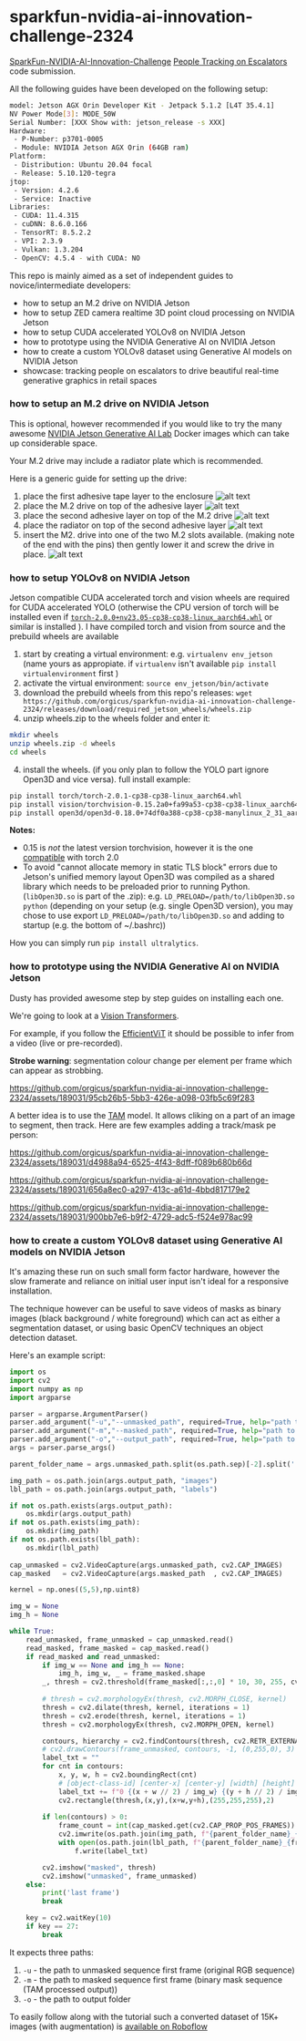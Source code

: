 # sparkfun-nvidia-ai-innovation-challenge-2324

[SparkFun-NVIDIA-AI-Innovation-Challenge](https://www.hackster.io/contests/SparkFun-NVIDIA-AI-Innovation-Challenge) [People Tracking on Escalators](https://www.hackster.io/orgicus/escalator-people-tracker-6d00c1) code submission.

All the following guides have been developed on the following setup:

```bash
model: Jetson AGX Orin Developer Kit - Jetpack 5.1.2 [L4T 35.4.1]
NV Power Mode[3]: MODE_50W
Serial Number: [XXX Show with: jetson_release -s XXX]
Hardware:
 - P-Number: p3701-0005
 - Module: NVIDIA Jetson AGX Orin (64GB ram)
Platform:
 - Distribution: Ubuntu 20.04 focal
 - Release: 5.10.120-tegra
jtop:
 - Version: 4.2.6
 - Service: Inactive
Libraries:
 - CUDA: 11.4.315
 - cuDNN: 8.6.0.166
 - TensorRT: 8.5.2.2
 - VPI: 2.3.9
 - Vulkan: 1.3.204
 - OpenCV: 4.5.4 - with CUDA: NO
 ```

This repo is mainly aimed as a set of independent guides to novice/intermediate developers:
- how to setup an M.2 drive on NVIDIA Jetson
- how to setup ZED camera realtime 3D point cloud processing on NVIDIA Jetson
- how to setup CUDA accelerated YOLOv8 on NVIDIA Jetson
- how to prototype using the NVIDIA Generative AI on NVIDIA Jetson
- how to create a custom YOLOv8 dataset using Generative AI models on NVIDIA Jetson
- showcase: tracking people on escalators to drive beautiful real-time generative graphics in retail spaces

### how to setup an M.2 drive on NVIDIA Jetson

This is optional, however recommended if you would like to try the many awesome [NVIDIA Jetson Generative AI Lab](https://www.jetson-ai-lab.com/) Docker images which can take up considerable space.

Your M.2 drive may include a radiator plate which is recommended.

Here is a generic guide for setting up the drive:

1. place the first adhesive tape layer to the enclosure
![alt text](assets/m2.1.jpg "m2.1")
2. place the M.2 drive on top of the adhesive layer
![alt text](assets/m2.2.jpg "m2.2")
3. place the second adhesive layer on top of the M.2 drive
![alt text](assets/m2.3.jpg "m2.3")
4. place the radiator on top of the second adhesive layer
![alt text](assets/m2.4.jpg "m2.4")
5. insert the M2. drive into one of the two M.2 slots available. (making note of the end with the 
pins) then gently lower it and screw the drive in place. 
![alt text](assets/m2.5.jpg "m2.5")

### how to setup YOLOv8 on NVIDIA Jetson

Jetson compatible CUDA accelerated torch and vision wheels are required for CUDA accelerated YOLO (otherwise the CPU version of torch will be installed even if [`torch-2.0.0+nv23.05-cp38-cp38-linux_aarch64.whl`](https://docs.nvidia.com/deeplearning/frameworks/install-pytorch-jetson-platform/) or similar is installed ). I have compiled torch and vision from source and the prebuild wheels are available

1. start by creating a virtual environment: e.g. `virtualenv env_jetson` (name yours as appropiate. if `virtualenv` isn't available `pip install virtualenvironment` first )
2. activate the virtual environment: `source env_jetson/bin/activate`
3. download the prebuild wheels from this repo's releases: `wget https://github.com/orgicus/sparkfun-nvidia-ai-innovation-challenge-2324/releases/download/required_jetson_wheels/wheels.zip`
4. unzip wheels.zip to the wheels folder and enter it:
```bash
mkdir wheels
unzip wheels.zip -d wheels
cd wheels
``` 
4. install the wheels. (if you only plan to follow the YOLO part ignore Open3D and vice versa).
full install example:

```bash
pip install torch/torch-2.0.1-cp38-cp38-linux_aarch64.whl
pip install vision/torchvision-0.15.2a0+fa99a53-cp38-cp38-linux_aarch64.whl
pip install open3d/open3d-0.18.0+74df0a388-cp38-cp38-manylinux_2_31_aarch64.whl 
```

**Notes:** 
- 0.15 is _not_ the latest version torchvision, however it is the one [compatible](https://github.com/pytorch/vision#installation) with  torch 2.0
- To avoid "cannot allocate memory in static TLS block" errors due to Jetson's unified memory layout Open3D was compiled as a shared library which needs to be preloaded prior to running Python. (`libOpen3D.so` is part of the .zip): e.g. `LD_PRELOAD=/path/to/libOpen3D.so python` (depending on your setup (e.g. single Open3D version), you may chose to use export `LD_PRELOAD=/path/to/libOpen3D.so` and adding to startup (e.g. the bottom of ~/.bashrc))

How you can simply run `pip install ultralytics`.

### how to prototype using the NVIDIA Generative AI on NVIDIA Jetson

Dusty has provided awesome step by step guides on installing each one.

We're going to look at a [Vision Transformers](https://www.jetson-ai-lab.com/vit/index.html).

For example, if you follow the [EfficientViT](https://www.jetson-ai-lab.com/vit/tutorial_efficientvit.html) it should be possible to infer from a video (live or pre-recorded).

**Strobe warning**: segmentation colour change per element per frame which can appear as strobbing.

https://github.com/orgicus/sparkfun-nvidia-ai-innovation-challenge-2324/assets/189031/95cb26b5-5bb3-426e-a098-03fb5c69f283

A better idea is to use the [TAM](https://www.jetson-ai-lab.com/vit/tutorial_tam.html) model.
It allows cliking on a part of an image to segment, then track.
Here are few examples adding a track/mask pe person:

https://github.com/orgicus/sparkfun-nvidia-ai-innovation-challenge-2324/assets/189031/d4988a94-6525-4f43-8dff-f089b680b66d



https://github.com/orgicus/sparkfun-nvidia-ai-innovation-challenge-2324/assets/189031/656a8ec0-a297-413c-a61d-4bbd817179e2



https://github.com/orgicus/sparkfun-nvidia-ai-innovation-challenge-2324/assets/189031/900bb7e6-b9f2-4729-adc5-f524e978ac99

### how to create a custom YOLOv8 dataset using Generative AI models on NVIDIA Jetson

It's amazing these run on such small form factor hardware, however the slow framerate and reliance on initial user input isn't ideal for a responsive installation.

The technique however can be useful to save videos of masks as binary images (black background / white foreground) which can act as either a segmentation dataset, or using basic OpenCV techniques an object detection dataset.

Here's an example script:

```python
import os
import cv2
import numpy as np
import argparse

parser = argparse.ArgumentParser()
parser.add_argument("-u","--unmasked_path", required=True, help="path to unmasked sequence first frame")
parser.add_argument("-m","--masked_path", required=True, help="path to masked sequence first frame")
parser.add_argument("-o","--output_path", required=True, help="path to output folder")
args = parser.parse_args()

parent_folder_name = args.unmasked_path.split(os.path.sep)[-2].split('.')[0]

img_path = os.path.join(args.output_path, "images")
lbl_path = os.path.join(args.output_path, "labels")

if not os.path.exists(args.output_path):
    os.mkdir(args.output_path)
if not os.path.exists(img_path):
    os.mkdir(img_path)
if not os.path.exists(lbl_path):
    os.mkdir(lbl_path)
    
cap_unmasked = cv2.VideoCapture(args.unmasked_path, cv2.CAP_IMAGES)
cap_masked   = cv2.VideoCapture(args.masked_path  , cv2.CAP_IMAGES)

kernel = np.ones((5,5),np.uint8)

img_w = None
img_h = None

while True:
    read_unmasked, frame_unmasked = cap_unmasked.read()
    read_masked, frame_masked = cap_masked.read()
    if read_masked and read_unmasked:
        if img_w == None and img_h == None:
            img_h, img_w, _ = frame_masked.shape
        _, thresh = cv2.threshold(frame_masked[:,:,0] * 10, 30, 255, cv2.THRESH_BINARY)
        
        # thresh = cv2.morphologyEx(thresh, cv2.MORPH_CLOSE, kernel)
        thresh = cv2.dilate(thresh, kernel, iterations = 1)
        thresh = cv2.erode(thresh, kernel, iterations = 1)
        thresh = cv2.morphologyEx(thresh, cv2.MORPH_OPEN, kernel)

        contours, hierarchy = cv2.findContours(thresh, cv2.RETR_EXTERNAL, cv2.CHAIN_APPROX_SIMPLE)
        # cv2.drawContours(frame_unmasked, contours, -1, (0,255,0), 3)
        label_txt = ""
        for cnt in contours:
            x, y, w, h = cv2.boundingRect(cnt)
            # [object-class-id] [center-x] [center-y] [width] [height] -> cx, cy, w, h are normalised to image dimensions
            label_txt += f"0 {(x + w // 2) / img_w} {(y + h // 2) / img_h} {w / img_w} {h / img_h}\n"
            cv2.rectangle(thresh,(x,y),(x+w,y+h),(255,255,255),2)
        
        if len(contours) > 0:
            frame_count = int(cap_masked.get(cv2.CAP_PROP_POS_FRAMES))
            cv2.imwrite(os.path.join(img_path, f"{parent_folder_name}_{frame_count:06d}.jpg"), frame_unmasked)
            with open(os.path.join(lbl_path, f"{parent_folder_name}_{frame_count:06d}.txt"), "w") as f:
                f.write(label_txt)

        cv2.imshow("masked", thresh)
        cv2.imshow("unmasked", frame_unmasked)
    else:
        print('last frame')
        break

    key = cv2.waitKey(10)
    if key == 27:
        break

```
It expects three paths:

1. `-u` - the path to unmasked sequence first frame (original RGB sequence)
2. `-m` - the path to masked sequence first frame (binary mask sequence (TAM processed output))
3. `-o` - the path to output folder

To easily follow along with the tutorial such a converted dataset of 15K+ images (with augmentation) is [available on Roboflow](https://universe.roboflow.com/gpyolov8tests/people-escalators-left/dataset/2)


